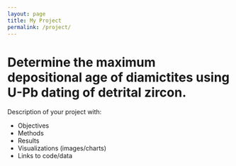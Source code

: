 ```yaml
---
layout: page
title: My Project
permalink: /project/
---
```


# Determine the maximum depositional age of diamictites using U-Pb dating of detrital zircon. 

Description of your project with:
- Objectives
- Methods
- Results
- Visualizations (images/charts)
- Links to code/data
